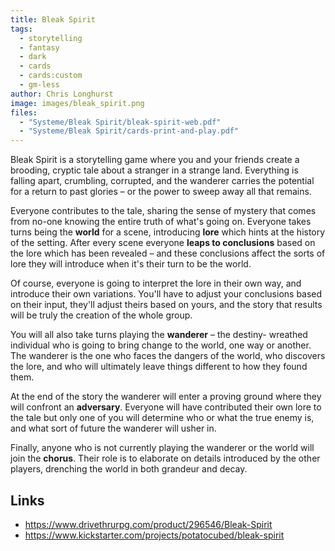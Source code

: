```yaml
---
title: Bleak Spirit
tags:
  - storytelling
  - fantasy
  - dark
  - cards
  - cards:custom
  - gm-less
author: Chris Longhurst
image: images/bleak_spirit.png
files:
  - "Systeme/Bleak Spirit/bleak-spirit-web.pdf"
  - "Systeme/Bleak Spirit/cards-print-and-play.pdf"
---
```


Bleak Spirit is a storytelling game where you and your friends create a brooding, cryptic tale about a stranger in a strange land. Everything is falling apart, crumbling, corrupted, and the wanderer carries the potential for a return to past glories – or the power to sweep away all that remains.

Everyone contributes to the tale, sharing the sense of mystery that comes from no-one knowing the entire truth of what's going on. Everyone takes turns being the **world** for a scene, introducing **lore** which hints at the history of the setting. After every scene everyone **leaps to conclusions** based on the lore which has been revealed – and these conclusions affect the sorts of lore they will introduce when it's their turn to be the world.

Of course, everyone is going to interpret the lore in their own way, and introduce their own variations. You'll have to adjust your conclusions based on their input, they'll adjust theirs based on yours, and the story that results will be truly the creation of the whole group.

You will all also take turns playing the **wanderer** – the destiny- wreathed individual who is going to bring change to the world, one way or another. The wanderer is the one who faces the dangers of the world, who discovers the lore, and who will ultimately leave things different to how they found them.

At the end of the story the wanderer will enter a proving ground where they will confront an **adversary**. Everyone will have contributed their own lore to the tale but only one of you will determine who or what the true enemy is, and what sort of future the wanderer will usher in.

Finally, anyone who is not currently playing the wanderer or the world will join the **chorus**. Their role is to elaborate on details introduced by the other players, drenching the world in both grandeur and decay.

## Links

  - https://www.drivethrurpg.com/product/296546/Bleak-Spirit
  - https://www.kickstarter.com/projects/potatocubed/bleak-spirit

